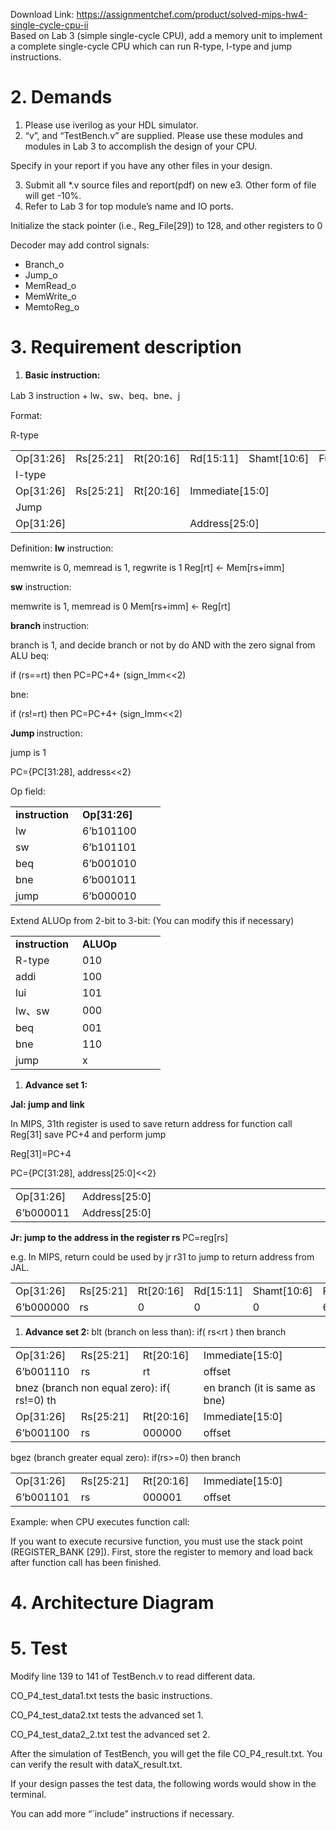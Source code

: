 Download Link: https://assignmentchef.com/product/solved-mips-hw4-single-cycle-cpu-ii
<br>
Based on Lab 3 (simple single-cycle CPU), add a memory unit to implement a complete single-cycle CPU which can run R-type, I-type and jump instructions.




<h1>2.          Demands</h1>

<ol>

 <li>Please use iverilog as your HDL simulator.</li>

 <li>“v”, and “TestBench.v” are supplied. Please use these modules and modules in Lab 3 to accomplish the design of your CPU.</li>

</ol>

Specify in your report if you have any other files in your design.

<ol start="3">

 <li>Submit all *.v source files and report(pdf) on new e3. Other form of file will get -10%.</li>

 <li>Refer to Lab 3 for top module’s name and IO ports.</li>

</ol>

Initialize the stack pointer (i.e., Reg_File[29]) to 128, and other registers to 0

Decoder may add control signals:

<ul>

 <li>Branch_o</li>

 <li>Jump_o</li>

 <li>MemRead_o</li>

 <li>MemWrite_o</li>

 <li>MemtoReg_o</li>

</ul>

<h1>3.          Requirement description</h1>

<ol>

 <li><strong> Basic instruction: </strong></li>

</ol>

Lab 3 instruction + lw、sw、beq、bne、j




Format:

R-type

<table width="554">

 <tbody>

  <tr>

   <td width="92">Op[31:26]</td>

   <td width="92">Rs[25:21]</td>

   <td width="92">Rt[20:16]</td>

   <td width="92">Rd[15:11]</td>

   <td width="94">Shamt[10:6]</td>

   <td width="92">Func[5:0]</td>

  </tr>

  <tr>

   <td width="92">I-type</td>

   <td width="92"> </td>

   <td width="92"> </td>

   <td colspan="3" width="278"> </td>

  </tr>

  <tr>

   <td width="92">Op[31:26]</td>

   <td width="92">Rs[25:21]</td>

   <td width="92">Rt[20:16]</td>

   <td colspan="3" width="278">Immediate[15:0]</td>

  </tr>

  <tr>

   <td width="92">Jump</td>

   <td width="92"> </td>

   <td width="92"> </td>

   <td colspan="3" width="278"> </td>

  </tr>

  <tr>

   <td width="92">Op[31:26]</td>

   <td width="92"> </td>

   <td width="92"> </td>

   <td colspan="3" width="278">Address[25:0]</td>

  </tr>

 </tbody>

</table>







Definition: <strong>lw</strong> instruction:

memwrite is 0, memread is 1, regwrite is 1 Reg[rt] ← Mem[rs+imm]




<strong>sw</strong> instruction:

memwrite is 1, memread is 0 Mem[rs+imm] ← Reg[rt]




<strong>branch </strong>instruction:

branch is 1, and decide branch or not by do AND with the zero signal from ALU beq:

if (rs==rt) then PC=PC+4+ (sign_Imm&lt;&lt;2)

bne:

if (rs!=rt) then PC=PC+4+ (sign_Imm&lt;&lt;2)

<strong>Jump </strong>instruction:

jump is 1

PC={PC[31:28], address&lt;&lt;2}

Op field:

<table width="208">

 <tbody>

  <tr>

   <td width="91"><strong>instruction </strong></td>

   <td width="117"><strong>Op[31:26] </strong></td>

  </tr>

  <tr>

   <td width="91">lw</td>

   <td width="117">6’b101100</td>

  </tr>

  <tr>

   <td width="91">sw</td>

   <td width="117">6’b101101</td>

  </tr>

  <tr>

   <td width="91">beq</td>

   <td width="117">6’b001010</td>

  </tr>

  <tr>

   <td width="91">bne</td>

   <td width="117">6’b001011</td>

  </tr>

  <tr>

   <td width="91">jump</td>

   <td width="117">6’b000010</td>

  </tr>

 </tbody>

</table>




Extend ALUOp from 2-bit to 3-bit: (You can modify this if necessary)

<table width="208">

 <tbody>

  <tr>

   <td width="91"><strong>instruction </strong></td>

   <td width="117"><strong>ALUOp </strong></td>

  </tr>

  <tr>

   <td width="91">R-type</td>

   <td width="117">010</td>

  </tr>

  <tr>

   <td width="91">addi</td>

   <td width="117">100</td>

  </tr>

  <tr>

   <td width="91">lui</td>

   <td width="117">101</td>

  </tr>

  <tr>

   <td width="91">lw、sw</td>

   <td width="117">000</td>

  </tr>

  <tr>

   <td width="91">beq</td>

   <td width="117">001</td>

  </tr>

  <tr>

   <td width="91">bne</td>

   <td width="117">110</td>

  </tr>

  <tr>

   <td width="91">jump</td>

   <td width="117">x</td>

  </tr>

 </tbody>

</table>




<ol>

 <li><strong>Advance set 1: </strong></li>

</ol>

<strong>Jal: jump and link </strong>

In MIPS, 31th register is used to save return address for function call Reg[31] save PC+4 and perform jump




Reg[31]=PC+4

PC={PC[31:28], address[25:0]&lt;&lt;2}







<table width="554">

 <tbody>

  <tr>

   <td width="92">Op[31:26]</td>

   <td width="462">Address[25:0]</td>

  </tr>

  <tr>

   <td width="92">6’b000011</td>

   <td width="462">Address[25:0]</td>

  </tr>

 </tbody>

</table>










<strong>Jr: jump to the address in the register rs </strong>PC=reg[rs]

e.g. In MIPS, return could be used by jr r31 to jump to return address from JAL.




<table width="554">

 <tbody>

  <tr>

   <td width="92">Op[31:26]</td>

   <td width="92">Rs[25:21]</td>

   <td width="92">Rt[20:16]</td>

   <td width="92">Rd[15:11]</td>

   <td width="94">Shamt[10:6]</td>

   <td width="92">Func[5:0]</td>

  </tr>

  <tr>

   <td width="92">6’b000000</td>

   <td width="92">rs</td>

   <td width="92">0</td>

   <td width="92">0</td>

   <td width="94">0</td>

   <td width="92">6’b001000</td>

  </tr>

 </tbody>

</table>




<ol>

 <li><strong>Advance set 2: </strong>blt (branch on less than): if( rs&lt;rt ) then branch</li>

</ol>

<table width="554">

 <tbody>

  <tr>

   <td width="92">Op[31:26]</td>

   <td width="92">Rs[25:21]</td>

   <td width="92">Rt[20:16]</td>

   <td width="278">Immediate[15:0]</td>

  </tr>

  <tr>

   <td width="92">6’b001110</td>

   <td width="92">rs</td>

   <td width="92">rt</td>

   <td width="278">offset</td>

  </tr>

  <tr>

   <td colspan="3" width="276">bnez (branch non equal zero): if( rs!=0) th</td>

   <td width="278">en branch (it is same as bne)</td>

  </tr>

  <tr>

   <td width="92">Op[31:26]</td>

   <td width="92">Rs[25:21]</td>

   <td width="92">Rt[20:16]</td>

   <td width="278">Immediate[15:0]</td>

  </tr>

  <tr>

   <td width="92">6’b001100</td>

   <td width="92">rs</td>

   <td width="92">000000</td>

   <td width="278">offset</td>

  </tr>

 </tbody>

</table>




bgez (branch greater equal zero): if(rs&gt;=0) then branch

<table width="553">

 <tbody>

  <tr>

   <td width="92">Op[31:26]</td>

   <td width="92">Rs[25:21]</td>

   <td width="92">Rt[20:16]</td>

   <td width="278">Immediate[15:0]</td>

  </tr>

  <tr>

   <td width="92">6’b001101</td>

   <td width="92">rs</td>

   <td width="92">000001</td>

   <td width="278">offset</td>

  </tr>

 </tbody>

</table>




Example: when CPU executes function call:










If you want to execute recursive function, you must use the stack point (REGISTER_BANK [29]). First, store the register to memory and load back after function call has been finished.

<h1>4.          Architecture Diagram</h1>

<strong> </strong>

<h1>5.          Test</h1>

Modify line 139 to 141 of TestBench.v to read different data.




CO_P4_test_data1.txt tests the basic instructions.

CO_P4_test_data2.txt tests the advanced set 1.

CO_P4_test_data2_2.txt test the advanced set 2.




After the simulation of TestBench, you will get the file CO_P4_result.txt. You can  verify the result with dataX_result.txt.

If your design passes the test data, the following words would show  in the terminal.

You can add more “`include” instructions if necessary.